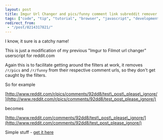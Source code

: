 ```yaml
---
layout: post
title: Imgur Url Changer and pics/funny comment link subreddit remover aka reddit link stuff
tags: ["code", "tip", "tutorial", "browser", "javascript", "development", "project"]
redirect_from:
 - "/post/8214317821/"
---
```


I know, it sure is a catchy name!

This is just a modification of my previous "Imgur to Filmot url changer" userscript for reddit.com

<!-- more -->

Again this is to facilitate getting around the filters at work, it removes `/r/pics` and `/r/funny` from their respective comment urls, so they don't get caught by the filters.

So for example

[http://www.reddit.com/r/pics/comments/92dd8/test\_post\_please\_ignore/](http://www.reddit.com/r/pics/comments/92dd8/test_post_please_ignore/)

becomes

[http://www.reddit.com/comments/92dd8/test\_post\_please\_ignore/](http://www.reddit.com/comments/92dd8/test_post_please_ignore/)

Simple stuff - [get it here](http://userscripts.org/scripts/review/108575)
